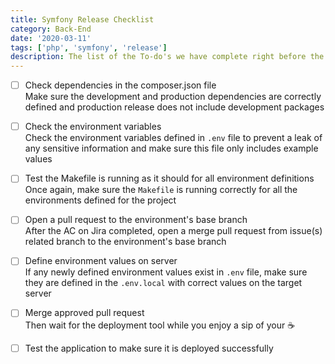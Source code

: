 ```yaml
---
title: Symfony Release Checklist
category: Back-End
date: '2020-03-11'
tags: ['php', 'symfony', 'release']
description: The list of the To-do's we have complete right before the deploy our application to stage or live 🚀
---
```


- [ ] Check dependencies in the composer.json file  
Make sure the development and production dependencies are correctly defined and production release does not include development packages

- [ ] Check the environment variables  
Check the environment variables defined in `.env` file to prevent a leak of any sensitive information and make sure this file only includes example values

- [ ] Test the Makefile is running as it should for all environment definitions  
Once again, make sure the `Makefile` is running correctly for all the environments defined for the project

- [ ] Open a pull request to the environment's base branch  
After the AC on Jira completed, open a merge pull request from issue(s) related branch to the environment's base branch

- [ ] Define environment values on server  
If any newly defined environment values exist in `.env` file, make sure they are defined in the `.env.local` with correct values on the target server

- [ ] Merge approved pull request  
Then wait for the deployment tool while you enjoy a sip of your ☕️

- [ ] Test the application to make sure it is deployed successfully
